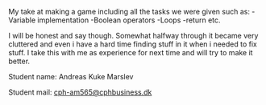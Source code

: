 My take at making a game including all the tasks we were given such as:
  -Variable implementation
  -Boolean operators
  -Loops
  -return etc.

  I will be honest and say though. Somewhat halfway through it became very cluttered and even i have a hard time finding stuff in it when i needed to fix stuff.
  I take this with me as experience for next time and will try to make it better.

  Student name: Andreas Kuke Marslev
  
  Student mail: cph-am565@cphbusiness.dk
